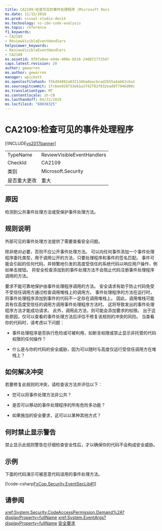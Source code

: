 ```yaml
---
title: CA2109:检查可见的事件处理程序 |Microsoft Docs
ms.date: 11/15/2016
ms.prod: visual-studio-dev14
ms.technology: vs-ide-code-analysis
ms.topic: reference
f1_keywords:
- CA2109
- ReviewVisibleEventHandlers
helpviewer_keywords:
- ReviewVisibleEventHandlers
- CA2109
ms.assetid: 8f8fa0ee-e94e-400e-b516-24d8727725d7
caps.latest.revision: 20
author: gewarren
ms.author: gewarren
manager: wpickett
ms.openlocfilehash: f5bd94892a0321346adeacbcad2655a4ab62c6a1
ms.sourcegitcommit: 1fc6ee928733e61a1f42782f832ead9f7946d00c
ms.translationtype: MT
ms.contentlocale: zh-CN
ms.lasthandoff: 04/22/2019
ms.locfileid: "60038325"
---
```

# <a name="ca2109-review-visible-event-handlers"></a>CA2109:检查可见的事件处理程序
[!INCLUDE[vs2017banner](../includes/vs2017banner.md)]

|||
|-|-|
|TypeName|ReviewVisibleEventHandlers|
|CheckId|CA2109|
|类别|Microsoft.Security|
|是否重大更改|重大|

## <a name="cause"></a>原因
 检测到公共事件处理方法或受保护事件处理方法。

## <a name="rule-description"></a>规则说明
 外部可见的事件处理方法提供了需要查看安全问题。

 除非绝对必要，否则不应公开事件处理方法。 可以向任何事件添加一个事件处理程序委托类型，用于调用公开的方法，只要处理程序和事件的签名匹配。 事件可能会引起的任何代码，并频繁地引发的高度受信任的系统代码以响应用户操作，例如单击按钮。 将安全检查添加到的事件处理方法不会阻止代码注册事件处理程序调用的方法。

 要求不能可靠地保护由事件处理程序调用的方法。 安全请求有助于防止代码免受不受信任调用方通过检查调用堆栈上的调用方。 事件处理程序的方法在运行时，将事件处理程序添加到事件的代码不一定存在调用堆栈上。 因此，调用堆栈可能具有仅高度受信任的调用方调用事件处理程序方法时。 这将导致发出的事件处理程序方法才能成功请求。 此外，调用此方法，则可能会添加要求的权限。 出于这些原因，仅可以查看的事件处理方法后评估不修复该规则的冲突的风险。 当查看你的代码时，请考虑以下问题：

- 事件处理程序是否执行危险或可被利用，如断言权限或禁止显示非托管的代码权限的任何操作？

- 什么是与你的代码的安全威胁，因为可以随时与高度仅运行受信任调用方在堆栈上？

## <a name="how-to-fix-violations"></a>如何解决冲突
 若要修复此规则的冲突，请检查该方法并评估以下：

- 您可以将事件处理方法非公共？

- 是否可以移动的事件处理程序的所有危险多功能？

- 如果施加的安全要求，这可以以某种其他方式？

## <a name="when-to-suppress-warnings"></a>何时禁止显示警告
 禁止显示此规则警告在仔细检查安全性后，才以确保你的代码不会构成安全威胁。

## <a name="example"></a>示例
 下面的代码演示可被恶意代码误用的事件处理方法。

 [!code-csharp[FxCop.Security.EventSecLib#1](../snippets/csharp/VS_Snippets_CodeAnalysis/FxCop.Security.EventSecLib/cs/FxCop.Security.EventSecLib.cs#1)]

## <a name="see-also"></a>请参阅
 <xref:System.Security.CodeAccessPermission.Demand%2A?displayProperty=fullName> <xref:System.EventArgs?displayProperty=fullName>
 [安全要求](http://msdn.microsoft.com/324c14f8-54ff-494d-9fd1-bfd20962c8ba)
